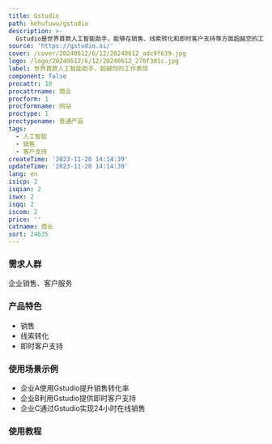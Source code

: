```yaml
---
title: Gstudio
path: kehufuwu/gstudio
description: >-
  Gstudio是世界首款人工智能助手，能够在销售、线索转化和即时客户支持等方面超越您的工作表现。它24x7x365全天候在线，无需培训和管理。Gstudio的定价灵活，定位于帮助企业提高工作效率和业绩。
source: 'https://gstudio.ai/'
cover: /cover/20240612/6/12/20240612_adc9f639.jpg
logo: /logo/20240612/6/12/20240612_270f3d1c.jpg
label: 世界首款人工智能助手，超越你的工作表现
component: false
procattr: 10
procattrname: 商业
procform: 1
procformname: 网站
proctype: 1
proctypename: 普通产品
tags:
  - 人工智能
  - 销售
  - 客户支持
createTime: '2023-11-20 14:14:39'
updateTime: '2023-11-20 14:14:39'
lang: en
isicp: 2
isqian: 2
iswx: 2
isqq: 2
iscom: 2
price: ''
catname: 商业
sort: 24635
---
```




### 需求人群
企业销售、客户服务

### 产品特色
- 销售
- 线索转化
- 即时客户支持

### 使用场景示例
- 企业A使用Gstudio提升销售转化率
- 企业B利用Gstudio提供即时客户支持
- 企业C通过Gstudio实现24小时在线销售

### 使用教程


  
